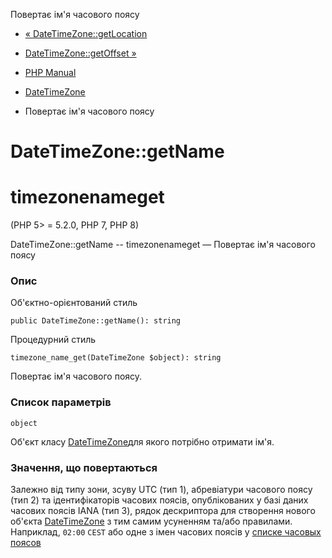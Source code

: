 Повертає ім'я часового поясу

-   [« DateTimeZone::getLocation](datetimezone.getlocation.html)
    
-   [DateTimeZone::getOffset »](datetimezone.getoffset.html)
    
-   [PHP Manual](index.html)
    
-   [DateTimeZone](class.datetimezone.html)
    
-   Повертає ім'я часового поясу
    

# DateTimeZone::getName

# timezonenameget

(PHP 5> = 5.2.0, PHP 7, PHP 8)

DateTimeZone::getName -- timezonenameget — Повертає ім'я часового поясу

### Опис

Об'єктно-орієнтований стиль

```methodsynopsis
public DateTimeZone::getName(): string
```

Процедурний стиль

```methodsynopsis
timezone_name_get(DateTimeZone $object): string
```

Повертає ім'я часового поясу.

### Список параметрів

`object`

Об'єкт класу [DateTimeZone](class.datetimezone.html)для якого потрібно отримати ім'я.

### Значення, що повертаються

Залежно від типу зони, зсуву UTC (тип 1), абревіатури часового поясу (тип 2) та ідентифікаторів часових поясів, опублікованих у базі даних часових поясів IANA (тип 3), рядок дескриптора для створення нового об'єкта [DateTimeZone](class.datetimezone.html) з тим самим усуненням та/або правилами. Наприклад, `02:00` `CEST` або одне з імен часових поясів у [списке часовых поясов](timezones.html)